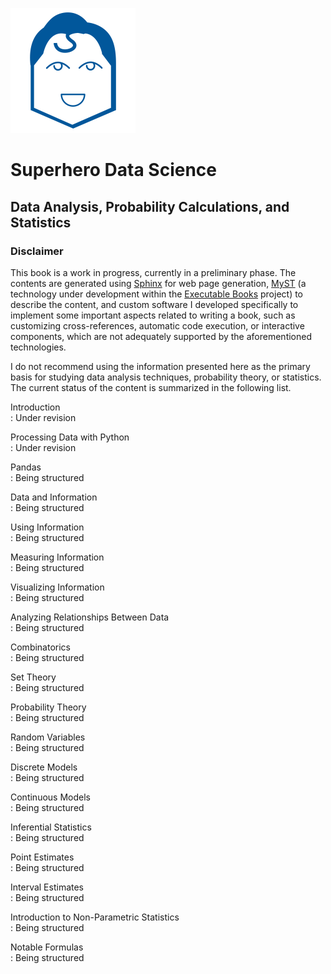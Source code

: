 
![SDS logo](../_static/img/logo.png)

# Superhero Data Science
## Data Analysis, Probability Calculations, and Statistics

### Disclaimer

This book is a work in progress, currently in a preliminary phase. The contents
are generated using [Sphinx](https://www.sphinx-doc.org/en/master/) for web
page generation, [MyST](https://mystmd.org/) (a technology under development
within the [Executable Books](https://github.com/executablebooks) project) to
describe the content, and custom software I developed specifically to implement
some important aspects related to writing a book, such as customizing
cross-references, automatic code execution, or interactive components, which
are not adequately supported by the aforementioned technologies.

I do not recommend using the information presented here as the primary basis
for studying data analysis techniques, probability theory, or statistics. The
current status of the content is summarized in the following list.

Introduction  
: Under revision

Processing Data with Python  
: Under revision

Pandas  
: Being structured

Data and Information  
: Being structured

Using Information  
: Being structured

Measuring Information  
: Being structured

Visualizing Information  
: Being structured

Analyzing Relationships Between Data  
: Being structured

Combinatorics  
: Being structured

Set Theory  
: Being structured

Probability Theory  
: Being structured

Random Variables  
: Being structured

Discrete Models  
: Being structured

Continuous Models  
: Being structured

Inferential Statistics  
: Being structured

Point Estimates  
: Being structured

Interval Estimates  
: Being structured

Introduction to Non-Parametric Statistics  
: Being structured

Notable Formulas  
: Being structured
